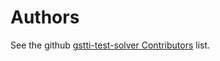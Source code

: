 # Authors

See the github [gstti-test-solver Contributors][contributors] list.

[contributors]: https://github.com/dezzyne/contrivance/graphs/contributors